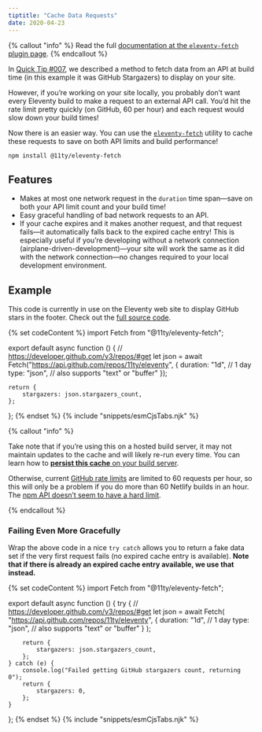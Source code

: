 ```yaml
---
tiptitle: "Cache Data Requests"
date: 2020-04-23
---
```


{% callout "info" %}
Read the full <a href="/docs/plugins/fetch/">documentation at the <code>eleventy-fetch</code> plugin page</a>.
{% endcallout %}

In [Quick Tip #007](/docs/quicktips/eliminate-js/), we described a method to fetch data from an API at build time (in this example it was GitHub Stargazers) to display on your site.

However, if you’re working on your site locally, you probably don’t want every Eleventy build to make a request to an external API call. You’d hit the rate limit pretty quickly (on GitHub, 60 per hour) and each request would slow down your build times!

Now there is an easier way. You can use the [`eleventy-fetch`](/docs/plugins/fetch/) utility to cache these requests to save on both API limits and build performance!

```
npm install @11ty/eleventy-fetch
```

## Features

- Makes at most one network request in the `duration` time span—save on both your API limit count and your build time!
- Easy graceful handling of bad network requests to an API.
- If your cache expires and it makes another request, and that request fails—it automatically falls back to the expired cache entry! This is especially useful if you’re developing without a network connection (airplane-driven-development)—your site will work the same as it did with the network connection—no changes required to your local development environment.

## Example

This code is currently in use on the Eleventy web site to display GitHub stars in the footer. Check out the [full source code](https://github.com/11ty/11ty-website/blob/768b97fb27543e3139fe53dfb19cdeafb12e3d1c/_data/github.js).

{% set codeContent %}
import Fetch from "@11ty/eleventy-fetch";

export default async function () {
	// https://developer.github.com/v3/repos/#get
	let json = await Fetch("https://api.github.com/repos/11ty/eleventy", {
		duration: "1d", // 1 day
		type: "json", // also supports "text" or "buffer"
	});

	return {
		stargazers: json.stargazers_count,
	};
};
{% endset %}
{% include "snippets/esmCjsTabs.njk" %}

{% callout "info" %}<p>Take note that if you’re using this on a hosted build server, it may not maintain updates to the cache and will likely re-run every time. You can learn how to <a href="/docs/deployment/#persisting-cache"><strong>persist this cache</strong> on your build server</a>.</p>

<p>Otherwise, current <a href="https://developer.github.com/v3/#rate-limiting">GitHub rate limits</a> are limited to 60 requests per hour, so this will only be a problem if you do more than 60 Netlify builds in an hour. The <a href="https://blog.npmjs.org/post/164799520460/api-rate-limiting-rolling-out">npm API doesn’t seem to have a hard limit</a>.</p>{% endcallout %}

### Failing Even More Gracefully

Wrap the above code in a nice `try catch` allows you to return a fake data set if the very first request fails (no expired cache entry is available). <strong>Note that if there is already an expired cache entry available, we use that instead.</strong>

{% set codeContent %}
import Fetch from "@11ty/eleventy-fetch";

export default async function () {
	try {
		// https://developer.github.com/v3/repos/#get
		let json = await Fetch(
			"https://api.github.com/repos/11ty/eleventy",
			{
				duration: "1d", // 1 day
				type: "json", // also supports "text" or "buffer"
			}
		);

		return {
			stargazers: json.stargazers_count,
		};
	} catch (e) {
		console.log("Failed getting GitHub stargazers count, returning 0");
		return {
			stargazers: 0,
		};
	}
};
{% endset %}
{% include "snippets/esmCjsTabs.njk" %}
